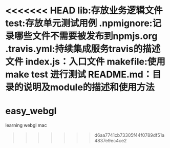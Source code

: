 <<<<<<< HEAD
lib:存放业务逻辑文件
test:存放单元测试用例
.npmignore:记录哪些文件不需要被发布到npmjs.org
.travis.yml:持续集成服务travis的描述文件
index.js：入口文件
makefile:使用make test 进行测试
README.md：目录的说明及module的描述和使用方法
=======
# easy_webgl
learning webgl
mac
>>>>>>> d6aa7741cb73305f44f0789df51a4837e9ec4ce2
